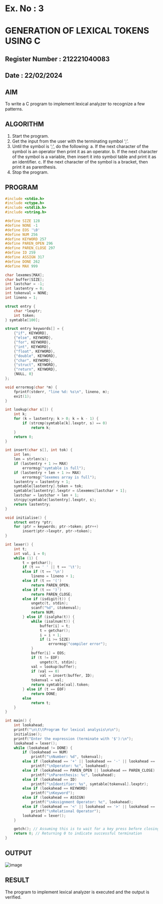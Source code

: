 # Ex. No : 3	
# GENERATION OF LEXICAL TOKENS USING C
## Register Number : 212221040083
## Date : 22/02/2024

## AIM   
To write a C program to implement lexical analyzer to recognize a few patterns.

## ALGORITHM
1)	Start the program.
2)	Get the input from the user with the terminating symbol ‘;’.
3)	Until the symbol is ‘;’, do the following:
         a.	If the next character of the symbol is an operator then print it as an operator.
         b.	If the next character of the symbol is a variable, then insert it into symbol table and print it as an identifier.
         c.	If the next character of the symbol is a bracket, then print it as parenthesis.
4)	Stop the program.


## PROGRAM
```c
#include <stdio.h> 
#include <ctype.h> 
#include <stdlib.h> 
#include <string.h>

#define SIZE 128
#define NONE -1 
#define EOS '\0' 
#define NUM 256
#define KEYWORD 257
#define PAREN_OPEN 296
#define PAREN_CLOSE 297
#define ID 259
#define ASSIGN 317
#define DONE 262
#define MAX 999

char lexemes[MAX];
char buffer[SIZE];
int lastchar = -1;
int lastentry = 0;
int tokenval = NONE;
int lineno = 1;

struct entry {
    char *lexptr;
    int token;
} symtable[100];

struct entry keywords[] = {
    {"if", KEYWORD},
    {"else", KEYWORD},
    {"for", KEYWORD},
    {"int", KEYWORD},
    {"float", KEYWORD},
    {"double", KEYWORD},
    {"char", KEYWORD},
    {"struct", KEYWORD},
    {"return", KEYWORD},
    {NULL, 0}
};

void errormsg(char *m) {
    fprintf(stderr, "line %d: %s\n", lineno, m);
    exit(1);
}

int lookup(char s[]) {
    int k;
    for (k = lastentry; k > 0; k = k - 1) {
        if (strcmp(symtable[k].lexptr, s) == 0)
            return k;
    }
    return 0;
}

int insert(char s[], int tok) {
    int len;
    len = strlen(s);
    if (lastentry + 1 >= MAX)
        errormsg("symtable is full");
    if (lastentry + len + 1 >= MAX)
        errormsg("lexemes array is full");
    lastentry = lastentry + 1;
    symtable[lastentry].token = tok;
    symtable[lastentry].lexptr = &lexemes[lastchar + 1];
    lastchar = lastchar + len + 1;
    strcpy(symtable[lastentry].lexptr, s);
    return lastentry;
}

void initialise() {
    struct entry *ptr;
    for (ptr = keywords; ptr->token; ptr++)
        insert(ptr->lexptr, ptr->token);
}

int lexer() {
    int t;
    int val, i = 0;
    while (1) {
        t = getchar();
        if (t == ' ' || t == '\t');
        else if (t == '\n')
            lineno = lineno + 1;
        else if (t == '(')
            return PAREN_OPEN;
        else if (t == ')')
            return PAREN_CLOSE;
        else if (isdigit(t)) {
            ungetc(t, stdin);
            scanf("%d", &tokenval);
            return NUM;
        } else if (isalpha(t)) {
            while (isalnum(t)) {
                buffer[i] = t;
                t = getchar();
                i = i + 1;
                if (i >= SIZE)
                    errormsg("compiler error");
            }
            buffer[i] = EOS;
            if (t != EOF)
                ungetc(t, stdin);
            val = lookup(buffer);
            if (val == 0)
                val = insert(buffer, ID);
            tokenval = val;
            return symtable[val].token;
        } else if (t == EOF)
            return DONE;
        else
            return t;
    }
}

int main() {
    int lookahead;
    printf("\n\t\tProgram for lexical analysis\n\n");
    initialise();
    printf("Enter the expression (terminate with '$'):\n");
    lookahead = lexer();
    while (lookahead != DONE) {
        if (lookahead == NUM)
            printf("\nNumber: %d", tokenval);
        else if (lookahead == '+' || lookahead == '-' || lookahead == '*' || lookahead == '/')
            printf("\nOperator: %c", lookahead);
        else if (lookahead == PAREN_OPEN || lookahead == PAREN_CLOSE)
            printf("\nParenthesis: %c", lookahead);
        else if (lookahead == ID)
            printf("\nIdentifier: %s", symtable[tokenval].lexptr);
        else if (lookahead == KEYWORD)
            printf("\nKeyword");
        else if (lookahead == ASSIGN)
            printf("\nAssignment Operator: %c", lookahead);
        else if (lookahead == '<' || lookahead == '>' || lookahead == '<=' || lookahead == '>=')
            printf("\nRelational Operator");
        lookahead = lexer();
    }

    getch(); // Assuming this is to wait for a key press before closing the program
    return 0; // Returning 0 to indicate successful termination
}


```

## OUTPUT 
![image](https://github.com/Anbuselvan04/19CS409-Compiler-Design-Lab/assets/119410896/e27bb111-adcd-43f7-9162-dc721e1efab5)

## RESULT
The program to implement lexical analyzer is executed and the output is verified.
